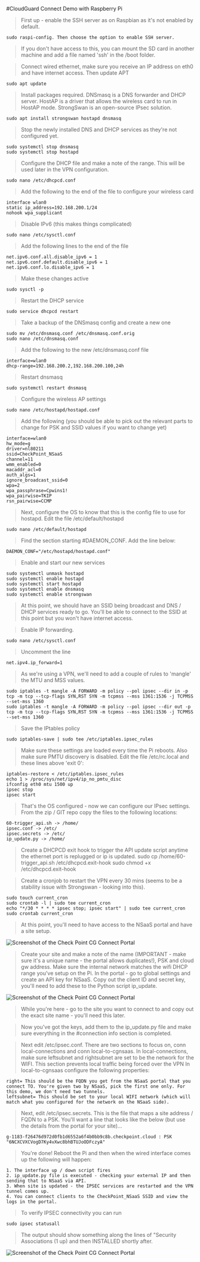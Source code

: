 #CloudGuard Connect Demo with Raspberry Pi


> First up - enable the SSH server as on Raspbian as it's not enabled by default. 

	sudo raspi-config. Then choose the option to enable SSH server.

> If you don't have access to this, you can mount the SD card in another machine and add a file named 'ssh' in the /boot folder.

> Connect wired ethernet, make sure you receive an IP address on eth0 and have internet access. Then update APT

	sudo apt update

> Install packages required. DNSmasq is a DNS forwarder and DHCP server. HostAP is a driver that allows the wireless card to run in HostAP mode. StrongSwan is an open-source IPsec solution.
	
	sudo apt install strongswan hostapd dnsmasq

> Stop the newly installed DNS and DHCP services as they're not configured yet.

	sudo systemctl stop dnsmasq
	sudo systemctl stop hostapd
	
> Configure the DHCP file and make a note of the range. This will be used later in the VPN configuration.
	
	sudo nano /etc/dhcpcd.conf

> Add the following to the end of the file to configure your wireless card

    interface wlan0
	static ip_address=192.168.200.1/24
	nohook wpa_supplicant

> Disable IPv6 (this makes things complicated)

    sudo nano /etc/sysctl.conf
    
> Add the following lines to the end of the file

    net.ipv6.conf.all.disable_ipv6 = 1
    net.ipv6.conf.default.disable_ipv6 = 1
    net.ipv6.conf.lo.disable_ipv6 = 1

> Make these changes active

    sudo sysctl -p
    
> Restart the DHCP service

	sudo service dhcpcd restart
	
> Take a backup of the DNSmasq config and create a new one

	sudo mv /etc/dnsmasq.conf /etc/dnsmasq.conf.orig
	sudo nano /etc/dnsmasq.conf
	
> Add the following to the new /etc/dnsmasq.conf file

    interface=wlan0
    dhcp-range=192.168.200.2,192.168.200.100,24h

> Restart dnsmasq

	sudo systemctl restart dnsmasq

> Configure the wireless AP settings

	sudo nano /etc/hostapd/hostapd.conf

> Add the following (you should be able to pick out the relevant parts to change for PSK and SSID values if you want to change yet)

    interface=wlan0
    hw_mode=g
    driver=nl80211
    ssid=CheckPoint_NSaaS
    channel=11
    wmm_enabled=0
    macaddr_acl=0
    auth_algs=1
    ignore_broadcast_ssid=0
    wpa=2
    wpa_passphrase=Cpwins1!
    wpa_pairwise=TKIP
    rsn_pairwise=CCMP

> Next, configure the OS to know that this is the config file to use for hostapd. Edit the file /etc/default/hostapd

	sudo nano /etc/default/hostapd

> Find the section starting #DAEMON_CONF. Add the line below:

    DAEMON_CONF="/etc/hostapd/hostapd.conf"

> Enable and start our new services

	sudo systemctl unmask hostapd
	sudo systemctl enable hostapd
	sudo systemctl start hostapd
	sudo systemctl enable dnsmasq
    sudo systemctl enable strongswan
	
> At this point, we should have an SSID being broadcast and DNS / DHCP services ready to go. You'll be able to connect to the SSID at this point but you won't have internet access.

> Enable IP forwarding.

	sudo nano /etc/sysctl.conf
		
> Uncomment the line
	
    net.ipv4.ip_forward=1

> As we're using a VPN, we'll need to add a couple of rules to 'mangle' the MTU and MSS values.
	
	sudo iptables -t mangle -A FORWARD -m policy --pol ipsec --dir in -p tcp -m tcp --tcp-flags SYN,RST SYN -m tcpmss --mss 1361:1536 -j TCPMSS --set-mss 1360
	sudo iptables -t mangle -A FORWARD -m policy --pol ipsec --dir out -p tcp -m tcp --tcp-flags SYN,RST SYN -m tcpmss --mss 1361:1536 -j TCPMSS --set-mss 1360

> Save the IPtables policy

	sudo iptables-save | sudo tee /etc/iptables.ipsec_rules
	
> Make sure these settings are loaded every time the Pi reboots. Also make sure PMTU discovery is disabled. Edit the file /etc/rc.local and these lines above 'exit 0':

    iptables-restore < /etc/iptables.ipsec_rules
    echo 1 > /proc/sys/net/ipv4/ip_no_pmtu_disc
    ifconfig eth0 mtu 1500 up
    ipsec stop
    ipsec start

> That's the OS configured - now we can configure our IPsec settings. From the zip / GIT repo copy the files to the following locations:

    60-trigger_api.sh -> /home/
    ipsec.conf -> /etc/
    ipsec.secrets -> /etc/
    ip_update.py -> /home/

> Create a DHCPCD exit hook to trigger the API update script anytime the ethernet port is replugged or ip is updated.
    sudo cp /home/60-trigger_api.sh /etc/dhcpcd.exit-hook
    sudo chmod +x /etc/dhcpcd.exit-hook

> Create a cronjob to restart the VPN every 30 mins (seems to be a stability issue with Strongswan - looking into this).

    sudo touch current_cron    
    sudo crontab -l | sudo tee current_cron
    echo "*/30 * * * * ipsec stop; ipsec start" | sudo tee current_cron
    sudo crontab current_cron

    
> At this point, you'll need to have access to the NSaaS portal and have a site setup.

![Screenshot of the Check Point CG Connect Portal](/assets/cp_portal.png)

> Create your site and make a note of the name (IMPORTANT - make sure it's a unique name - the portal allows duplicates!), PSK and cloud gw address. Make sure the internal network matches the wifi DHCP range you've setup on the Pi.
> In the portal - go to global settings and create an API key for NSaaS. Copy out the client ID and secret key, you'll need to add these to the Python script ip_update.

![Screenshot of the Check Point CG Connect Portal](/assets/api_key_setup.png)

> While you're here - go to the site you want to connect to and copy out the exact site name - you'll need this later.

> Now you've got the keys, add them to the ip_update.py file and make sure everything in the #connection info section is completed.

> Next edit /etc/ipsec.conf. There are two sections to focus on, conn local-connections and conn local-to-cgnsaas.
> In local-connections, make sure leftsubnet and rightsubnet are set to be the network for the WIFI. This section prevents local traffic being forced over the VPN
> In local-to-cgnsaas configure the following properties:
    
    right= This should be the FQDN you get from the NSaaS portal that you connect TO. You're given two by NSaaS, pick the first one only. For this demo, we don't need two tunnels.
    leftsubnet= This should be set to your local WIFI network (which will match what you configured for the network on the NSaaS side).

> Next, edit /etc/ipsec.secrets. This is the file that maps a site address / FQDN to a PSK. You'll want a line that looks like the below (but use the details from the portal for your site)...

    g-1183-f26476d972d0fb1d6552a6f4b0bb9c8b.checkpoint.cloud : PSK "6NCXCVXCVogD7Ky4vXwc8bhBTUJoODFczyA"
    
> You're done! Reboot the Pi and then when the wired interface comes up the following will happen:
    
    1. The interface up / down script fires
    2. ip_update.py file is executed - checking your external IP and then sending that to NSaaS via API.
    3. When site is updated - the IPSEC services are restarted and the VPN tunnel comes up.
    4. You can connect clients to the CheckPoint_NSaaS SSID and view the logs in the portal.
    
> To verify IPSEC connectivity you can run
    
    sudo ipsec statusall
    
> The output should show something along the lines of "Security Associations (1 up) and then INSTALLED shortly after.

![Screenshot of the Check Point CG Connect Portal](/assets/ipsec_status.png)
